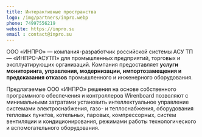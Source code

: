 ```yaml
---
title: Интерактивные пространства
logo: /img/partners/inpro.webp
phone: 74997556219
website: https://inpro.su
email : contact@inpro.su
---
```


ООО «ИНПРО» — компания-разработчик российской системы АСУ ТП — «ИНПРО-АСУТП» для промышленных предприятий, торговых и эксплуатирующих организаций.
Компания предоставляет **услуги мониторинга, управления, модернизации, импортозамещения и предсказания отказов** промышленного и инженерного оборудования.


Предлагаемые ООО «ИНПРО» решения на основе собственного программного обеспечения и контроллеров Wirenboard позволяют с минимальными затратами установить интеллектуальное управление системами электроснабжения, газо- и теплоснабжения, оборудования тепловых пунктов, котельных, паровых, компрессорных, систем вентиляции и кондиционирования, режимами работы технологического и вспомогательного оборудования.
